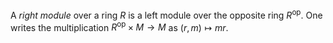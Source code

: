 A *right module* over a ring $R$ is a left module over the opposite ring $R^{\mathrm{op}}$. One writes the multiplication $R^{\mathrm{op}} \times M \to M$ as $(r, m) \mapsto mr$.
